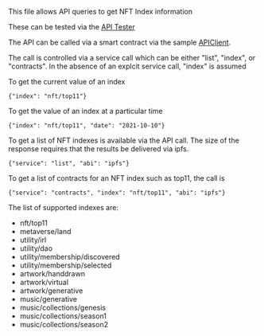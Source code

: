 This file allows API queries to get NFT Index information

These can be tested via the [API Tester](https://truflation.github.io/sample-frontend/power-tools.html)

The API can be called via a smart contract via the sample [APIClient](https://remix.ethereum.org/#url=https://raw.githubusercontent.com/truflation/sample-frontend/main/ApiClient.sol).

The call is controlled via a service call which can be either "list", "index", or "contracts".  In the absence of an explcit service call, "index" is assumed

To get the current value of an index

```
{"index": "nft/top11"}
```

To get the value of an index at a particular time

```
{"index": "nft/top11", "date": "2021-10-10"}
```

To get a list of NFT indexes is available via the API call.  The size of the response requires that
the results be delivered via ipfs.

```
{"service": "list", "abi": "ipfs"} 
```

To get a list of contracts for an NFT index such as top11, the call is

```
{"service": "contracts", "index": "nft/top11", "abi": "ipfs"}
```

The list of supported indexes are:

* nft/top11
* metaverse/land
* utility/irl
* utility/dao
* utility/membership/discovered
* utility/membership/selected
* artwork/handdrawn
* artwork/virtual
* artwork/generative
* music/generative
* music/collections/genesis
* music/collections/season1
* music/collections/season2
